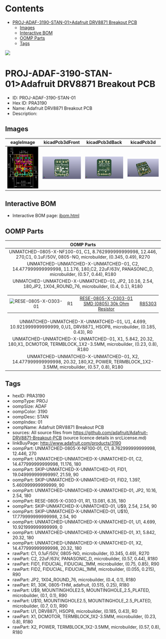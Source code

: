



Contents
========

* [PROJ-ADAF-3190-STAN-01>Adafruit DRV8871 Breakout PCB](#proj-adaf-3190-stan-01adafruit-drv8871-breakout-pcb)
	* [Images](#images)
	* [Interactive BOM](#interactive-bom)
	* [OOMP Parts](#oomp-parts)
	* [Tags](#tags)
  
![][im]
# PROJ-ADAF-3190-STAN-01>Adafruit DRV8871 Breakout PCB

- ID: PROJ-ADAF-3190-STAN-01
- Hex ID: PRA3190
- Name: Adafruit DRV8871 Breakout PCB
- Description: 

## Images
  
  

|eagleImage|kicadPcb3dFront|kicadPcb3dBack|kicadPcb3d|
| :---: | :---: | :---: | :---: |
|[![eagleImage](eagleImage_140.png)](eagleImage_600.png)|[![kicadPcb3dFront](kicadPcb3dFront_140.png)](kicadPcb3dFront_600.png)|[![kicadPcb3dBack](kicadPcb3dBack_140.png)](kicadPcb3dBack_600.png)|[![kicadPcb3d](kicadPcb3d_140.png)](kicadPcb3d_600.png)|

## Interactive BOM

- Interactive BOM page: [ibom.html](kicad/bom/ibom.html)

## OOMP Parts
  

|OOMP Parts|
| :---: |
|UNMATCHED-0805-X-NF100-01, C1, 8.762999999999998, 12.446, 270,C1, 0.1uF/50V, 0805-NO, microbuilder, (0.345, 0.49), R270|
|UNMATCHED-UNMATCHED-X-UNMATCHED-01, C2, 14.477999999999998, 11.176, 180,C2, 22uF/63V, PANASONIC_D, microbuilder, (0.57, 0.44), R180|
|UNMATCHED-UNMATCHED-X-UNMATCHED-01, JP2, 10.16, 2.54, 180,JP2, 1X04_ROUND_76, microbuilder, (0.4, 0.1), R180|
|<table><tr><td>![RESE-0805-X-O303-01](https://raw.githubusercontent.com/oomlout/oomlout_OOMP_parts/main/RESE-0805-X-O303-01/image_140.jpg)</td><td> R1</td><td>[RESE-0805-X-O303-01<br>SMD (0805) 30k Ohm Resistor](https://github.com/oomlout/oomlout_OOMP_parts/tree/main/RESE-0805-X-O303-01/)</td><td>[R85303](https://github.com/oomlout/oomlout_OOMP_parts/tree/main/RESE-0805-X-O303-01/)</td></tr></table>|
|UNMATCHED-UNMATCHED-X-UNMATCHED-01, U1, 4.699, 10.921999999999999, 0,U1, DRV8871, HSOP8, microbuilder, (0.185, 0.43), R0|
|UNMATCHED-UNMATCHED-X-UNMATCHED-01, X1, 5.842, 20.32, 180,X1, DCMOTOR, TERMBLOCK_1X2-3.5MM, microbuilder, (0.23, 0.8), R180|
|UNMATCHED-UNMATCHED-X-UNMATCHED-01, X2, 14.477999999999998, 20.32, 180,X2, POWER, TERMBLOCK_1X2-3.5MM, microbuilder, (0.57, 0.8), R180|

## Tags

- hexID: PRA3190
- oompType: PROJ
- oompSize: ADAF
- oompColor: 3190
- oompDesc: STAN
- oompIndex: 01
- oompName: Adafruit DRV8871 Breakout PCB
- sources: All source files from https://github.com/adafruit/Adafruit-DRV8871-Breakout-PCB (source licence details in srcLicense.md)
- linkBuyPage: http://www.adafruit.com/products/3190
- oompPart: UNMATCHED-0805-X-NF100-01, C1, 8.762999999999998, 12.446, 270
- oompPart: UNMATCHED-UNMATCHED-X-UNMATCHED-01, C2, 14.477999999999998, 11.176, 180
- oompPart: SKIP-UNMATCHED-X-UNMATCHED-01, FID1, 19.049999999999997, 21.59, 90
- oompPart: SKIP-UNMATCHED-X-UNMATCHED-01, FID2, 1.397, 5.460999999999999, 90
- oompPart: UNMATCHED-UNMATCHED-X-UNMATCHED-01, JP2, 10.16, 2.54, 180
- oompPart: RESE-0805-X-O303-01, R1, 13.081, 6.35, 180
- oompPart: SKIP-UNMATCHED-X-UNMATCHED-01, U$9, 2.54, 2.54, 90
- oompPart: SKIP-UNMATCHED-X-UNMATCHED-01, U$10, 17.779999999999998, 2.54, 90
- oompPart: UNMATCHED-UNMATCHED-X-UNMATCHED-01, U1, 4.699, 10.921999999999999, 0
- oompPart: UNMATCHED-UNMATCHED-X-UNMATCHED-01, X1, 5.842, 20.32, 180
- oompPart: UNMATCHED-UNMATCHED-X-UNMATCHED-01, X2, 14.477999999999998, 20.32, 180
- rawPart: C1, 0.1uF/50V, 0805-NO, microbuilder, (0.345, 0.49), R270
- rawPart: C2, 22uF/63V, PANASONIC_D, microbuilder, (0.57, 0.44), R180
- rawPart: FID1, FIDUCIAL, FIDUCIAL_1MM, microbuilder, (0.75, 0.85), R90
- rawPart: FID2, FIDUCIAL, FIDUCIAL_1MM, microbuilder, (0.055, 0.215), R90
- rawPart: JP2, 1X04_ROUND_76, microbuilder, (0.4, 0.1), R180
- rawPart: R1, 30K, 0805-THM, adafruit, (0.515, 0.25), R180
- rawPart: U$9, MOUNTINGHOLE2.5, MOUNTINGHOLE_2.5_PLATED, microbuilder, (0.1, 0.1), R90
- rawPart: U$10, MOUNTINGHOLE2.5, MOUNTINGHOLE_2.5_PLATED, microbuilder, (0.7, 0.1), R90
- rawPart: U1, DRV8871, HSOP8, microbuilder, (0.185, 0.43), R0
- rawPart: X1, DCMOTOR, TERMBLOCK_1X2-3.5MM, microbuilder, (0.23, 0.8), R180
- rawPart: X2, POWER, TERMBLOCK_1X2-3.5MM, microbuilder, (0.57, 0.8), R180



[im]: kicadPcb3d_450.png
